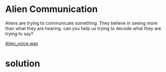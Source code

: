 # Alien Communication

Aliens are trying to communicate something.
They believe in seeing more than what they are hearing.
can you help us trying to decode what they are trying to say?

[Alien_voice.wav](Alien_voice.wav)

# solution


